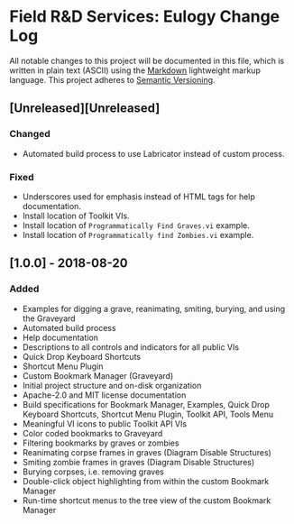 # Field R&D Services: Eulogy Change Log

All notable changes to this project will be documented in this file, which is written in plain text (ASCII) using the [Markdown](http://daringfireball.net/projects/markdown/syntax) lightweight markup language. This project adheres to [Semantic Versioning](http://semver.org). 

## [Unreleased][Unreleased]

### Changed

- Automated build process to use Labricator instead of custom process.

### Fixed

- Underscores used for emphasis instead of HTML tags for help documentation.
- Install location of Toolkit VIs.
- Install location of `Programmatically Find Graves.vi` example.
- Install location of `Programmatically find Zombies.vi` example.

## [1.0.0] - 2018-08-20

### Added

- Examples for digging a grave, reanimating, smiting, burying, and using the Graveyard
- Automated build process
- Help documentation
- Descriptions to all controls and indicators for all public VIs
- Quick Drop Keyboard Shortcuts
- Shortcut Menu Plugin
- Custom Bookmark Manager (Graveyard)
- Initial project structure and on-disk organization
- Apache-2.0 and MIT license documentation
- Build specifications for Bookmark Manager, Examples, Quick Drop Keyboard Shortcuts, Shortcut Menu Plugin, Toolkit API, Tools Menu
- Meaningful VI icons to public Toolkit API VIs
- Color coded bookmarks to Graveyard
- Filtering bookmarks by graves or zombies
- Reanimating corpse frames in graves (Diagram Disable Structures)
- Smiting zombie frames in graves (Diagram Disable Structures)
- Burying corpses, i.e. removing graves
- Double-click object highlighting from within the custom Bookmark Manager
- Run-time shortcut menus to the tree view of the custom Bookmark Manager

